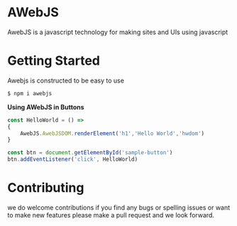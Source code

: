 # AWebJS

AwebJS is a javascript technology for making sites and UIs using javascript

# Getting Started

Awebjs is constructed to be easy to use

```bash
$ npm i awebjs
```

**Using AWebJS in Buttons** 

```js
const HelloWorld = () =>
{
    AwebJS.AwebJSDOM.renderElement('h1','Hello World','hwdom')
}

const btn = document.getElementById('sample-button')
btn.addEventListener('click', HelloWorld)
```

# Contributing
we do welcome contributions if you find any bugs or spelling issues or want to make new features please make a pull request and we look forward.
